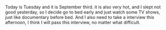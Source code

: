 Today is Tuesday and it is September third. it is also very hot, and I slept not good yesterday, so I decide go to bed early and just watch some TV shows, just like documentary before bed. And I also need to take a interview this afternoon, I think I will pass this interview, no matter what difficult.